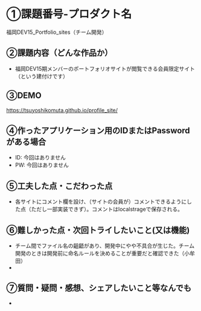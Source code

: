 # ①課題番号-プロダクト名

福岡DEV15_Portfolio_sites（チーム開発）

## ②課題内容（どんな作品か）

- 福岡DEV15期メンバーのポートフォリオサイトが閲覧できる会員限定サイト（という建付けです）

## ③DEMO

https://tsuyoshikomuta.github.io/profile_site/

## ④作ったアプリケーション用のIDまたはPasswordがある場合

- ID: 今回はありません
- PW: 今回はありません

## ⑤工夫した点・こだわった点

- 各サイトにコメント欄を設け、（サイトの会員が）コメントできるようにした点（ただし一部実装できず）。コメントはlocalstrageで保存される。

## ⑥難しかった点・次回トライしたいこと(又は機能)

- チーム間でファイル名の齟齬があり、開発中にやや不具合が生じた。チーム開発のときは開発前に命名ルールを決めることが重要だと確認できた（小牟田）
- 

## ⑦質問・疑問・感想、シェアしたいこと等なんでも

- 
